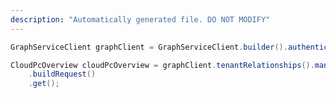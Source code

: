 ```yaml
---
description: "Automatically generated file. DO NOT MODIFY"
---
```

<!-- markdownlint-disable MD041 -->

```java
GraphServiceClient graphClient = GraphServiceClient.builder().authenticationProvider( authProvider ).buildClient();

CloudPcOverview cloudPcOverview = graphClient.tenantRelationships().managedTenants().cloudPcsOverview("{cloudPcOverviewId}")
    .buildRequest()
    .get();
```
